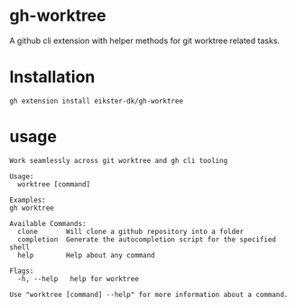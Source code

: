 # gh-worktree
A github cli extension with helper methods for git worktree related tasks.

# Installation
```
gh extension install eikster-dk/gh-worktree
```

# usage
```
Work seamlessly across git worktree and gh cli tooling

Usage:
  worktree [command]

Examples:
gh worktree

Available Commands:
  clone       Will clone a github repository into a folder
  completion  Generate the autocompletion script for the specified shell
  help        Help about any command

Flags:
  -h, --help   help for worktree

Use "worktree [command] --help" for more information about a command.
```
